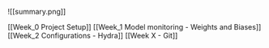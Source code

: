 ![[summary.png]]

[[Week_0 Project Setup]]
[[Week_1 Model monitoring - Weights and Biases]]
[[Week_2 Configurations - Hydra]]
[[Week X - Git]]